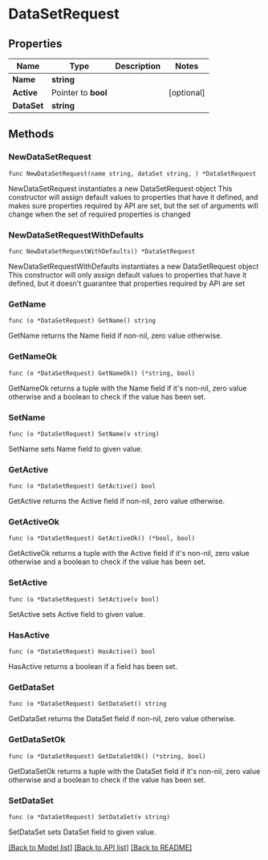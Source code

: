 # DataSetRequest

## Properties

Name | Type | Description | Notes
------------ | ------------- | ------------- | -------------
**Name** | **string** |  | 
**Active** | Pointer to **bool** |  | [optional] 
**DataSet** | **string** |  | 

## Methods

### NewDataSetRequest

`func NewDataSetRequest(name string, dataSet string, ) *DataSetRequest`

NewDataSetRequest instantiates a new DataSetRequest object
This constructor will assign default values to properties that have it defined,
and makes sure properties required by API are set, but the set of arguments
will change when the set of required properties is changed

### NewDataSetRequestWithDefaults

`func NewDataSetRequestWithDefaults() *DataSetRequest`

NewDataSetRequestWithDefaults instantiates a new DataSetRequest object
This constructor will only assign default values to properties that have it defined,
but it doesn't guarantee that properties required by API are set

### GetName

`func (o *DataSetRequest) GetName() string`

GetName returns the Name field if non-nil, zero value otherwise.

### GetNameOk

`func (o *DataSetRequest) GetNameOk() (*string, bool)`

GetNameOk returns a tuple with the Name field if it's non-nil, zero value otherwise
and a boolean to check if the value has been set.

### SetName

`func (o *DataSetRequest) SetName(v string)`

SetName sets Name field to given value.


### GetActive

`func (o *DataSetRequest) GetActive() bool`

GetActive returns the Active field if non-nil, zero value otherwise.

### GetActiveOk

`func (o *DataSetRequest) GetActiveOk() (*bool, bool)`

GetActiveOk returns a tuple with the Active field if it's non-nil, zero value otherwise
and a boolean to check if the value has been set.

### SetActive

`func (o *DataSetRequest) SetActive(v bool)`

SetActive sets Active field to given value.

### HasActive

`func (o *DataSetRequest) HasActive() bool`

HasActive returns a boolean if a field has been set.

### GetDataSet

`func (o *DataSetRequest) GetDataSet() string`

GetDataSet returns the DataSet field if non-nil, zero value otherwise.

### GetDataSetOk

`func (o *DataSetRequest) GetDataSetOk() (*string, bool)`

GetDataSetOk returns a tuple with the DataSet field if it's non-nil, zero value otherwise
and a boolean to check if the value has been set.

### SetDataSet

`func (o *DataSetRequest) SetDataSet(v string)`

SetDataSet sets DataSet field to given value.



[[Back to Model list]](../README.md#documentation-for-models) [[Back to API list]](../README.md#documentation-for-api-endpoints) [[Back to README]](../README.md)


